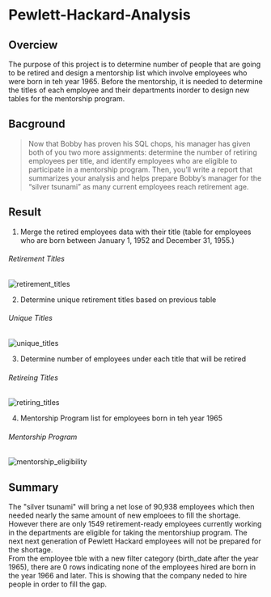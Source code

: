 # Pewlett-Hackard-Analysis
## Overciew
The purpose of this project is to determine number of people that are going to be retired and design a mentorship list which involve employees who were born in teh year 1965. Before the mentorship, it is needed to determine the titles of each employee and their departments inorder to design new tables for the mentorship program.

## Bacground
>Now that Bobby has proven his SQL chops, his manager has given both of you two more assignments: determine the number of retiring employees per title, and identify employees who are eligible to participate in a mentorship program. Then, you’ll write a report that summarizes your analysis and helps prepare Bobby’s manager for the “silver tsunami” as many current employees reach retirement age.

## Result
1. Merge the retired employees data with their title (table for employees who are born between January 1, 1952 and December 31, 1955.)
  ###### Retirement Titles
  ![retirement_titles](https://github.com/WilliamBHW/Pewlett_Hackard_Analysis/blob/main/Resources/retirement%20titles.png)

2. Determine unique retirement titles based on previous table
  ###### Unique Titles
  ![unique_titles](https://github.com/WilliamBHW/Pewlett_Hackard_Analysis/blob/main/Resources/unique%20titles.png)

3. Determine number of employees under each title that will be retired
  ###### Retireing Titles
  ![retiring_titles](https://github.com/WilliamBHW/Pewlett_Hackard_Analysis/blob/main/Resources/retireing%20titles.png)

4. Mentorship Program list for employees born in teh year 1965
  ###### Mentorship Program
  ![mentorship_eligibility](https://github.com/WilliamBHW/Pewlett_Hackard_Analysis/blob/main/Resources/Mentorship.png)

## Summary
The "silver tsunami" will bring a net lose of 90,938 employees which then needed nearly the same amount of new emploees to fill the shortage.
<br>
However there are only 1549 retirement-ready employees currently working in the departments are eligible for taking the mentorshiup program. The next next generation of Pewlett Hackard employees will not be prepared for the shortage.
<br>
From the employee tble with a new filter category (birth_date after the year 1965), there are 0 rows indicating none of the employees hired are born in the year 1966 and later. This is showing that the company neded to hire people in order to fill the gap.
